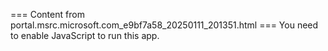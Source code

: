 === Content from portal.msrc.microsoft.com_e9bf7a58_20250111_201351.html ===
You need to enable JavaScript to run this app.
